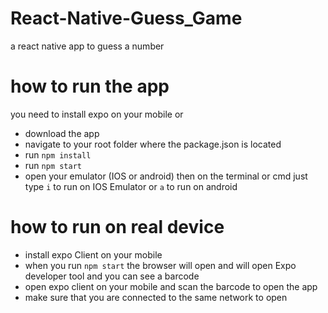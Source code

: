 # React-Native-Guess_Game
a react native app to guess a number

# how to run the app
you need to install expo on your mobile or
- download the app
- navigate to your root folder where the package.json is located 
- run `npm install`
- run `npm start` 
- open your emulator (IOS or android) then on the terminal or cmd just type `i` to run on IOS Emulator or `a` to run on android

# how to run on real device
- install expo Client on your mobile 
- when you run `npm start` the browser will open and will open Expo developer tool and you can see a barcode 
- open expo client on your mobile and scan the barcode to open the app 
- make sure that you are connected to the same network to open 
